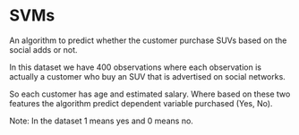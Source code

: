# SVMs

An algorithm to predict whether the customer purchase SUVs based on the social adds or not.

In this dataset we have 400 observations where each observation is actually a customer who buy an SUV that is advertised on social networks. 

So each customer has age and estimated salary. Where based on these two features the algorithm predict dependent variable purchased (Yes, No). 

Note: In the dataset 1 means yes and 0 means no. 
